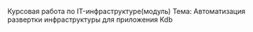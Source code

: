 Курсовая работа по IT-инфраструктуре(модуль)
Тема: Автоматизация развертки инфраструктуры для приложения Kdb
